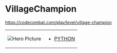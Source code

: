 # VillageChampion 

https://codecombat.com/play/level/village-champion
<table>
<tr>
<td>

![Hero Picture](hero.png?raw=true "Hero Picture")

</td>
<td>
<ul>
<li>

[PYTHON](VillageChampion.py)

</li>
</td>
</tr>
<table>